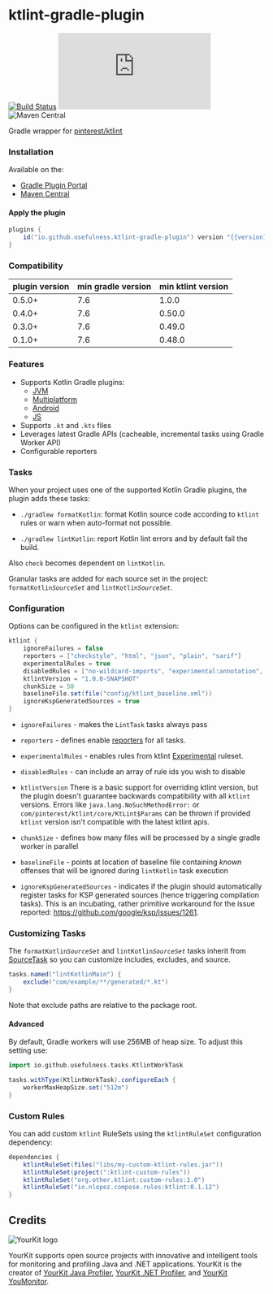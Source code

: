 # ktlint-gradle-plugin

[![Build Status](https://github.com/usefulness/ktlint-gradle-plugin/workflows/Build%20Project/badge.svg)](https://github.com/usefulness/ktlint-gradle-plugin/actions)
[![Latest Version](https://img.shields.io/maven-metadata/v/https/plugins.gradle.org/m2/io/github/usefulness/ktlint-gradle-plugin/maven-metadata.xml?label=gradle)](https://plugins.gradle.org/plugin/io.github.usefulness.ktlint-gradle-plugin)
![Maven Central](https://img.shields.io/maven-central/v/io.github.usefulness/ktlint-gradle-plugin)

Gradle wrapper for [pinterest/ktlint](https://github.com/pinterest/ktlint)

### Installation

Available on the:

- [Gradle Plugin Portal](https://plugins.gradle.org/plugin/io.github.usefulness.ktlint-gradle-plugin)
- [Maven Central](https://mvnrepository.com/artifact/io.github.usefulness/ktlint-gradle-plugin)

#### Apply the plugin

```groovy
plugins {
    id("io.github.usefulness.ktlint-gradle-plugin") version "{{version}}"
}
```

### Compatibility

| plugin version | min gradle version | min ktlint version |
|----------------|--------------------|--------------------|
| 0.5.0+         | 7.6                | 1.0.0              |
| 0.4.0+         | 7.6                | 0.50.0             |
| 0.3.0+         | 7.6                | 0.49.0             |
| 0.1.0+         | 7.6                | 0.48.0             |

### Features

- Supports Kotlin Gradle plugins:
    - [JVM](https://plugins.gradle.org/plugin/org.jetbrains.kotlin.jvm)
    - [Multiplatform](https://plugins.gradle.org/plugin/org.jetbrains.kotlin.multiplatform)
    - [Android](https://plugins.gradle.org/plugin/org.jetbrains.kotlin.android)
    - [JS](https://plugins.gradle.org/plugin/org.jetbrains.kotlin.js)
- Supports `.kt` and `.kts` files
- Leverages latest Gradle APIs (cacheable, incremental tasks using Gradle Worker API)   
- Configurable reporters

### Tasks

When your project uses one of the supported Kotlin Gradle plugins, the plugin adds these tasks:

- `./gradlew formatKotlin`: format Kotlin source code according to `ktlint` rules or warn when auto-format not possible.

- `./gradlew lintKotlin`: report Kotlin lint errors and by default fail the build.

Also `check` becomes dependent on `lintKotlin`.

Granular tasks are added for each source set in the project: `formatKotlin`*`SourceSet`* and `lintKotlin`*`SourceSet`*.

### Configuration

Options can be configured in the `ktlint` extension:

```groovy
ktlint {
    ignoreFailures = false
    reporters = ["checkstyle", "html", "json", "plain", "sarif"]
    experimentalRules = true
    disabledRules = ["no-wildcard-imports", "experimental:annotation", "your-custom-rule:no-bugs"]
    ktlintVersion = "1.0.0-SNAPSHOT"
    chunkSize = 50
    baselineFile.set(file("config/ktlint_baseline.xml"))
    ignoreKspGeneratedSources = true
}
```

- `ignoreFailures` - makes the `LintTask` tasks always pass
- `reporters` - defines enable [reporters](https://pinterest.github.io/ktlint/install/cli/#violation-reporting) for all
  tasks.
- `experimentalRules` - enables rules from ktlint [Experimental](https://pinterest.github.io/ktlint/rules/experimental/)
  ruleset.
- `disabledRules` - can include an array of rule ids you wish to disable
- `ktlintVersion` There is a basic support for overriding ktlint version, but the plugin doesn't guarantee backwards
  compatibility with all `ktlint` versions.
  Errors like `java.lang.NoSuchMethodError:` or `com/pinterest/ktlint/core/KtLint$Params` can be thrown if
  provided `ktlint` version isn't compatible with the latest ktlint apis.

- `chunkSize` - defines how many files will be processed by a single gradle worker in parallel
- `baselineFile` - points at location of baseline file containing _known_ offenses that will be ignored during `lintKotlin` task execution
- `ignoreKspGeneratedSources` - indicates if the plugin should automatically register tasks for KSP generated sources (hence triggering compilation tasks). This is an incubating, rather primitive workaround for the issue reported: https://github.com/google/ksp/issues/1261. 

### Customizing Tasks

The `formatKotlin`*`SourceSet`* and `lintKotlin`*`SourceSet`* tasks inherit
from [SourceTask](https://docs.gradle.org/current/dsl/org.gradle.api.tasks.SourceTask.html)
so you can customize includes, excludes, and source.

```groovy
tasks.named("lintKotlinMain") {
    exclude("com/example/**/generated/*.kt")
}
```

Note that exclude paths are relative to the package root.

#### Advanced

By default, Gradle workers will use 256MB of heap size. To adjust this setting use:

```groovy
import io.github.usefulness.tasks.KtlintWorkTask

tasks.withType(KtlintWorkTask).configureEach {
    workerMaxHeapSize.set("512m")
}
```

### Custom Rules

You can add custom `ktlint` RuleSets using the `ktlintRuleSet` configuration dependency:

```groovy
dependencies {
    ktlintRuleSet(files("libs/my-custom-ktlint-rules.jar"))
    ktlintRuleSet(project(":ktlint-custom-rules"))
    ktlintRuleSet("org.other.ktlint:custom-rules:1.0")
    ktlintRuleSet("io.nlopez.compose.rules:ktlint:0.1.12")
}
```

Credits
---

<img src="https://www.yourkit.com/images/yklogo.png" alt="YourKit logo" />

YourKit supports open source projects with innovative and intelligent tools
for monitoring and profiling Java and .NET applications.
YourKit is the creator of <a href="https://www.yourkit.com/java/profiler/">YourKit Java Profiler</a>,
<a href="https://www.yourkit.com/.net/profiler/">YourKit .NET Profiler</a>,
and <a href="https://www.yourkit.com/youmonitor/">YourKit YouMonitor</a>.
